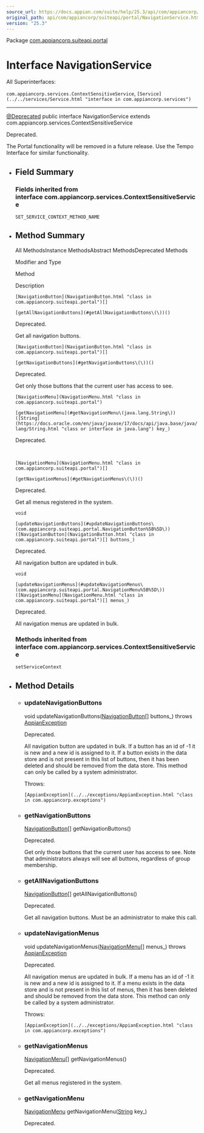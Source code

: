 ```yaml
---
source_url: https://docs.appian.com/suite/help/25.3/api/com/appiancorp/suiteapi/portal/NavigationService.html
original_path: api/com/appiancorp/suiteapi/portal/NavigationService.html
version: "25.3"
---
```


Package [com.appiancorp.suiteapi.portal](package-summary.html)

# Interface NavigationService

All Superinterfaces:

`com.appiancorp.services.ContextSensitiveService`, `[Service](../../services/Service.html "interface in com.appiancorp.services")`

* * *

[@Deprecated](https://docs.oracle.com/en/java/javase/17/docs/api/java.base/java/lang/Deprecated.html "class or interface in java.lang") public interface NavigationService extends com.appiancorp.services.ContextSensitiveService

Deprecated.

The Portal functionality will be removed in a future release. Use the Tempo Interface for similar functionality.

-   ## Field Summary

    ### Fields inherited from interface com.appiancorp.services.ContextSensitiveService

    `SET_SERVICE_CONTEXT_METHOD_NAME`

-   ## Method Summary

    All MethodsInstance MethodsAbstract MethodsDeprecated Methods

    Modifier and Type

    Method

    Description

    `[NavigationButton](NavigationButton.html "class in com.appiancorp.suiteapi.portal")[]`

    `[getAllNavigationButtons](#getAllNavigationButtons\(\))()`

    Deprecated.

    Get all navigation buttons.

    `[NavigationButton](NavigationButton.html "class in com.appiancorp.suiteapi.portal")[]`

    `[getNavigationButtons](#getNavigationButtons\(\))()`

    Deprecated.

    Get only those buttons that the current user has access to see.

    `[NavigationMenu](NavigationMenu.html "class in com.appiancorp.suiteapi.portal")`

    `[getNavigationMenu](#getNavigationMenu\(java.lang.String\))([String](https://docs.oracle.com/en/java/javase/17/docs/api/java.base/java/lang/String.html "class or interface in java.lang") key_)`

    Deprecated.

     

    `[NavigationMenu](NavigationMenu.html "class in com.appiancorp.suiteapi.portal")[]`

    `[getNavigationMenus](#getNavigationMenus\(\))()`

    Deprecated.

    Get all menus registered in the system.

    `void`

    `[updateNavigationButtons](#updateNavigationButtons\(com.appiancorp.suiteapi.portal.NavigationButton%5B%5D\))([NavigationButton](NavigationButton.html "class in com.appiancorp.suiteapi.portal")[] buttons_)`

    Deprecated.

    All navigation button are updated in bulk.

    `void`

    `[updateNavigationMenus](#updateNavigationMenus\(com.appiancorp.suiteapi.portal.NavigationMenu%5B%5D\))([NavigationMenu](NavigationMenu.html "class in com.appiancorp.suiteapi.portal")[] menus_)`

    Deprecated.

    All navigation menus are updated in bulk.

    ### Methods inherited from interface com.appiancorp.services.ContextSensitiveService

    `setServiceContext`

-   ## Method Details

    -   ### updateNavigationButtons

        void updateNavigationButtons([NavigationButton](NavigationButton.html "class in com.appiancorp.suiteapi.portal")\[\] buttons\_) throws [AppianException](../../exceptions/AppianException.html "class in com.appiancorp.exceptions")

        Deprecated.

        All navigation button are updated in bulk. If a button has an id of -1 it is new and a new id is assigned to it. If a button exists in the data store and is not present in this list of buttons, then it has been deleted and should be removed from the data store. This method can only be called by a system administrator.

        Throws:

        `[AppianException](../../exceptions/AppianException.html "class in com.appiancorp.exceptions")`

    -   ### getNavigationButtons

        [NavigationButton](NavigationButton.html "class in com.appiancorp.suiteapi.portal")\[\] getNavigationButtons()

        Deprecated.

        Get only those buttons that the current user has access to see. Note that administrators always will see all buttons, regardless of group membership.

    -   ### getAllNavigationButtons

        [NavigationButton](NavigationButton.html "class in com.appiancorp.suiteapi.portal")\[\] getAllNavigationButtons()

        Deprecated.

        Get all navigation buttons. Must be an administrator to make this call.

    -   ### updateNavigationMenus

        void updateNavigationMenus([NavigationMenu](NavigationMenu.html "class in com.appiancorp.suiteapi.portal")\[\] menus\_) throws [AppianException](../../exceptions/AppianException.html "class in com.appiancorp.exceptions")

        Deprecated.

        All navigation menus are updated in bulk. If a menu has an id of -1 it is new and a new id is assigned to it. If a menu exists in the data store and is not present in this list of menus, then it has been deleted and should be removed from the data store. This method can only be called by a system administrator.

        Throws:

        `[AppianException](../../exceptions/AppianException.html "class in com.appiancorp.exceptions")`

    -   ### getNavigationMenus

        [NavigationMenu](NavigationMenu.html "class in com.appiancorp.suiteapi.portal")\[\] getNavigationMenus()

        Deprecated.

        Get all menus registered in the system.

    -   ### getNavigationMenu

        [NavigationMenu](NavigationMenu.html "class in com.appiancorp.suiteapi.portal") getNavigationMenu([String](https://docs.oracle.com/en/java/javase/17/docs/api/java.base/java/lang/String.html "class or interface in java.lang") key\_)

        Deprecated.